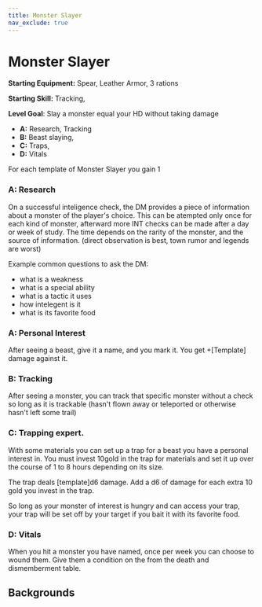 ```yaml
---
title: Monster Slayer
nav_exclude: true
---
```


# Monster Slayer

**Starting Equipment:** Spear, Leather Armor, 3 rations

**Starting Skill:** Tracking, 

**Level Goal**: Slay a monster equal your HD without taking damage

+ **A:** Research, Tracking
+ **B:** Beast slaying, 
+ **C:** Traps, 
+ **D:** Vitals 

For each template of Monster Slayer you gain 1 


### A: Research 

On a successful inteligence check, the DM provides a piece of information about 
a monster of the player's choice. 
This can be atempted only once for each kind of monster, 
afterward more INT checks can be made after a
day or week of study. The time depends on the rarity of the monster, and the
source of information. (direct observation is best, town rumor and legends are
worst)

Example common questions to ask the DM:
- what is a weakness
- what is a special ability
- what is a tactic it uses 
- how intelegent is it
- what is its favorite food 

### A: Personal Interest

After seeing a beast, give it a name, and you mark it. You get +[Template]
damage against it.

### B: Tracking

After seeing a monster, you can track that specific monster without a check so
long as it is trackable (hasn't flown away or teleported or otherwise hasn't
left some trail) 

### C: Trapping expert. 

With some materials you can set up a trap for a beast you have a personal
interest in. You must invest 10gold in the trap for materials and set it up
over the course of 1 to 8 hours depending on its size. 

The trap deals [template]d6 damage. Add a d6 of damage for each extra 10 gold
you invest in the trap.

So long as your monster of interest is hungry and can access your trap,
your trap will be set off by your target if you bait it with its favorite food. 


### D: Vitals

When you hit a monster you have named, once per week you can choose to wound
them. Give them a condition on the from the death and dismemberment table. 

## Backgrounds 

